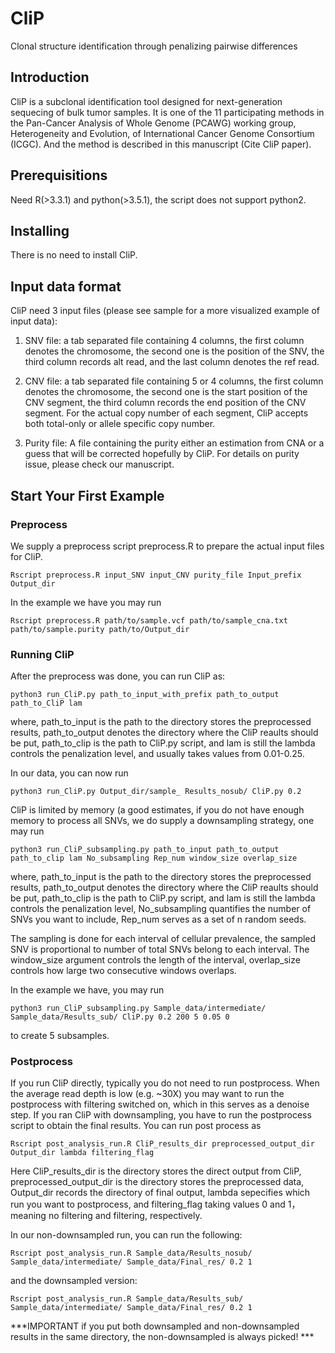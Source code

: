 # CliP
Clonal structure identification through penalizing pairwise differences

## Introduction
CliP is a subclonal identification tool designed for next-generation sequecing of bulk tumor samples. It is one of the 11  participating methods in the Pan-Cancer Analysis of Whole Genome (PCAWG) working group, Heterogeneity and Evolution, of International Cancer Genome Consortium (ICGC). And the method is described in this manuscript (Cite CliP paper).

## Prerequisitions
Need R(>3.3.1) and python(>3.5.1), the script does not support python2.

## Installing
There is no need to install CliP.
## Input data format
CliP need 3 input files (please see sample for a more visualized example of input data):

1. SNV file: a tab separated file containing 4 columns, the first column denotes the chromosome, the second one is the position of the SNV, the third column records alt read, and the last column denotes the ref read.

2. CNV file: a tab separated file containing 5 or 4 columns, the first column denotes the chromosome, the second one is the start position of the CNV segment, the third column records the end position of the CNV segment. For the actual copy number of each segment, CliP accepts both total-only or allele specific copy number.

3. Purity file: A file containing the purity either an estimation from CNA or a guess that will be corrected hopefully by CliP. For details on purity issue, please check our manuscript. 

## Start Your First Example

### Preprocess 
We supply a preprocess script preprocess.R to prepare the actual input files for CliP.
```
Rscript preprocess.R input_SNV input_CNV purity_file Input_prefix Output_dir
```

In the example we have you may run
```
Rscript preprocess.R path/to/sample.vcf path/to/sample_cna.txt path/to/sample.purity path/to/Output_dir
```

### Running CliP
After the preprocess was done, you can run CliP as:
```
python3 run_CliP.py path_to_input_with_prefix path_to_output path_to_CliP lam
```
where, path_to_input is the path to the directory stores the preprocessed results, path_to_output denotes the directory where the CliP reaults should be put, path_to_clip is the path to CliP.py script, and lam is still the lambda controls the penalization level, and usually takes values from 0.01-0.25.

In our data, you can now run
```
python3 run_CliP.py Output_dir/sample_ Results_nosub/ CliP.py 0.2
```

CliP is limited by memory (a good estimates, if you do not have enough memory to process all SNVs, we do supply a downsampling strategy, one may run 
```
python3 run_CliP_subsampling.py path_to_input path_to_output path_to_clip lam No_subsampling Rep_num window_size overlap_size
```
where, path_to_input is the path to the directory stores the preprocessed results, path_to_output denotes the directory where the CliP reaults should be put, path_to_clip is the path to CliP.py script, and lam is still the lambda controls the penalization level, No_subsampling quantifies the number of SNVs you want to include, Rep_num serves as a set of n random seeds.

The sampling is done for each interval of cellular prevalence, the sampled SNV is proportional to number of total SNVs belong to each interval. The window_size argument controls the length of the interval, overlap_size controls how large two consecutive windows overlaps. 

In the example we have, you may run
```
python3 run_CliP_subsampling.py Sample_data/intermediate/ Sample_data/Results_sub/ CliP.py 0.2 200 5 0.05 0

```
to create 5 subsamples.
### Postprocess
If you run CliP directly, typically you do not need to run postprocess. When the average read depth is low (e.g. ~30X) you may want to run the postprocess with filtering switched on, which in this serves as a denoise step. If you ran CliP with downsampling, you have to run the postprocess script to obtain the final results. You can run post process as
```
Rscript post_analysis_run.R CliP_results_dir preprocessed_output_dir Output_dir lambda filtering_flag
```
Here CliP_results_dir is the directory stores the direct output from CliP, preprocessed_output_dir is the directory stores the preprocessed data, Output_dir records the directory of final output, lambda sepecifies which run you want to postprocess, and 
filtering_flag taking values 0 and 1， meaning no filtering and filtering, respectively. 

In our non-downsampled run, you can run the following:
```
Rscript post_analysis_run.R Sample_data/Results_nosub/ Sample_data/intermediate/ Sample_data/Final_res/ 0.2 1
```
and the downsampled version:
```
Rscript post_analysis_run.R Sample_data/Results_sub/ Sample_data/intermediate/ Sample_data/Final_res/ 0.2 1
```
***IMPORTANT if you put both downsampled and non-downsampled results in the same directory, the non-downsampled is always picked! ***





